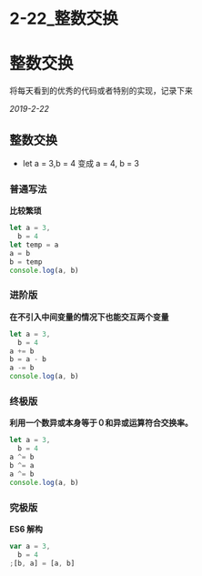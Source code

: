 # 2-22\_整数交换

# 整数交换

将每天看到的优秀的代码或者特别的实现，记录下来

_2019-2-22_

## 整数交换

- let a = 3,b = 4 变成 a = 4, b = 3

### 普通写法

**比较繁琐**

```js
let a = 3,
  b = 4
let temp = a
a = b
b = temp
console.log(a, b)
```

### 进阶版

**在不引入中间变量的情况下也能交互两个变量**

```js
let a = 3,
  b = 4
a += b
b = a - b
a -= b
console.log(a, b)
```

### 终极版

**利用一个数异或本身等于０和异或运算符合交换率。**

```js
let a = 3,
  b = 4
a ^= b
b ^= a
a ^= b
console.log(a, b)
```

### 究极版

**ES6 解构**

```js
var a = 3,
  b = 4
;[b, a] = [a, b]
```
